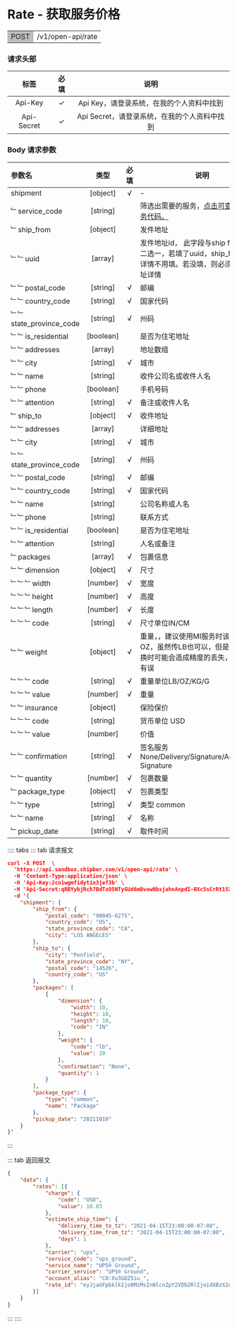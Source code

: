 # Rate - 获取服务价格

<table><tr><td bgcolor=#bdbdbd>POST</td><td>/v1/open-api/rate</td></tr></table>


### 请求头部

|   标签    | 必填	 |                         说明	                          |
| :--------: | :------: | :----------------------------------------------------------: |
|  Api-Key   |   ✓     |  Api Key，请登录系统，在我的个人资料中找到|
| Api-Secret |   ✓     | Api Secret，请登录系统，在我的个人资料中找到 |



### Body 请求参数


| 参数名                  |   类型    | 必填 | 说明                                                 |
| :------------------------- | :-------: | :------: | ------------------------------------------------------------ |
| shipment                   | [object]  |    √     | -                                                            |
| ﹂service_code             | [string]  |          | 筛选出需要的服务，[点击可查看所有服务代码。](./Service_Code.md) |
| ﹂ship_from                | [object]  |          | 发件地址                                                          |
| ﹂﹂uuid                   |  [array]  |          | 发件地址id， 此字段与ship from 详情二选一，若填了uuid，ship_from地址详情不用填。若没填，则必须填以下地址详情 |
| ﹂﹂postal_code            | [string]  |    √     | 邮编                                                  |
| ﹂﹂country_code           | [string]  |    √     | 国家代码                                                    |
| ﹂﹂state_province_code | [string]  |    √     | 州码                |
| ﹂﹂is_residential         | [boolean] |          | 是否为住宅地址 |
| ﹂﹂addresses              |  [array]  |          | 地址数组                                                  |
| ﹂﹂city                   | [string]  |    √     | 城市                                                            |
| ﹂﹂name                   | [string]  |          | 收件公司名或收件人名                 |
| ﹂﹂phone                  | [boolean] |          | 手机号码                                                |
| ﹂﹂attention              | [string]  |    √     | 备注或收件人名                      |
| ﹂ship_to                  | [object]  |    √     | 收件地址                                                         |
| ﹂﹂addresses              |  [array]  |          | 详细地址                                                 |
| ﹂﹂city                   | [string]  |    √     | 城市                                                    |
| ﹂﹂state_province_code    | [string]  |    √     | 州码               |
| ﹂﹂postal_code            | [string]  |    √     | 邮编                                                  |
| ﹂﹂country_code           | [string]  |    √     | 国家代码                                                    |
| ﹂﹂name                   | [string]  |          | 公司名称或人名                |
| ﹂﹂phone                  | [string]  |          | 联系方式                 |
| ﹂﹂is_residential         | [boolean] |          | 是否为住宅地址 |
| ﹂﹂attention              | [string]  |          | 人名或备注                      |
| ﹂packages                 |  [array]  |    √     | 包裹信息                                                        |
| ﹂﹂dimension              | [object]  |    √     | 尺寸                                                         |
| ﹂﹂﹂width                | [number]  |    √     | 宽度                                                           |
| ﹂﹂﹂height               | [number]  |    √     | 高度                                                           |
| ﹂﹂﹂length               | [number]  |    √     | 长度                                                         |
| ﹂﹂﹂code                 | [string]  |    √     | 尺寸单位IN/CM                                |
| ﹂﹂weight                 | [object]  |    √     | 重量，，建议使用MI服务时该字段传OZ，虽然传LB也可以，但是在单位转换时可能会造成精度的丢失，导致计价有误                        |
| ﹂﹂﹂code                 | [string]  |    √     | 重量单位LB/OZ/KG/G                           |
| ﹂﹂﹂value                | [number]  |    √     | 重量                           |
| ﹂﹂insurance              | [object]  |          | 保险保价                                                        |
| ﹂﹂﹂code                 | [string]  |          | 货币单位 USD                                              |
| ﹂﹂﹂value                | [number]  |          | 价值                                                       |
| ﹂﹂confirmation           | [string]  |    √     | 签名服务 None/Delivery/Signature/Adult/Direct Signature     |
| ﹂﹂quantity               | [number]  |    √     | 包裹数量                                             |
| ﹂package_type             | [object]  |    √     | 包裹类型                                                          |
| ﹂﹂type                   | [string]  |    √     | 类型 common                                               |
| ﹂﹂name                   | [string]  |    √     | 名称                                              |
| ﹂pickup_date              | [string]  |    √     | 取件时间                                                          |




:::: tabs 
::: tab 请求报文

```json
curl -X POST  \
  'https://api.sandbox.shipber.com/v1/open-api/rate' \
  -H 'Content-Type:application/json' \
  -H 'Api-Key:2cn1wgmfidytin3jef3b' \
  -H 'Api-Secret:qRBYybjRch7BdTxO5NTyGUd6mBvowNbsjahnAnpdI-BXc5sCrRt15XGr-hc9oY7C' \
  -d '{
    "shipment": {
        "ship_from": {
            "postal_code": "90045-6275",
            "country_code": "US",
            "state_province_code": "CA",
            "city": "LOS ANGELES"
        },
        "ship_to": {
            "city": "Penfield",
            "state_province_code": "NY",
            "postal_code": "14526",
            "country_code": "US"
        },
        "packages": [
            {
                "dimension": {
                    "width": 10,
                    "height": 10,
                    "length": 10,
                    "code": "IN"
                },
                "weight": {
                    "code": "lb",
                    "value": 20
                },
                "confirmation": "None",
                "quantity": 1
            }
        ],
        "package_type": {
            "type": "common",
            "name": "Package"
        },
        "pickup_date": "20211010"
    }
}'
```

:::

::: tab 返回报文

```json
{
    "data": {
        "rates": [{
            "charge": {
                "code": "USD",
                "value": 10.03
            },
            "estimate_ship_time": {
                "delivery_time_to_tz": "2021-04-15T23:00:00-07:00",
                "delivery_time_from_tz": "2021-04-15T23:00:00-07:00",
                "days": 1
            },
            "carrier": "ups",
            "service_code": "ups_ground",
            "service_name": "UPS® Ground",
            "carrier_service": "UPS® Ground",
            "account_alias": "CO:Xu3GDZ5iu_",
            "rate_id": "eyJjaGFpbklkIjo0MzMsInNlcnZpY2VDb2RlIjoidXBzX2dyb3VuZCJ9"
        }]
    }
}
```



:::
::::